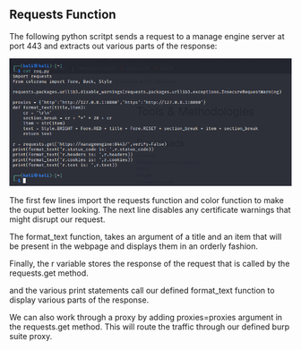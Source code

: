 ## Requests Function
The following python scritpt sends a request to a manage engine server at port 443 and extracts out various parts of the response:

![](../../t1-ss9.png)

The first few lines import the requests function and color function to make the ouput better looking.
The next line disables any certificate warnings that might disrupt our request.

The format_text function, takes an argument of a title and an item that will be present in the webpage and displays them in an orderly fashion.

Finally, the r variable stores the response of the request that is called by the requests.get method.

and the various print statements call our defined format_text function to display various parts of the response.

We can also work through a proxy by adding proxies=proxies argument in the requests.get method.
This will route the traffic through our defined burp suite proxy.